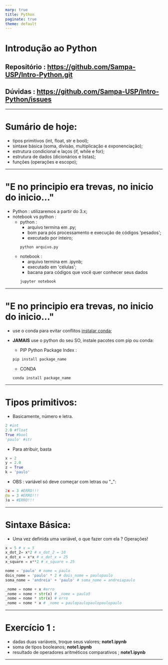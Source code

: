 ```yaml
---
marp: true
title: Python
paginate: true
theme: default 
---
```

# Introdução ao Python

## Repositório : https://github.com/Sampa-USP/Intro-Python.git

## Dúvidas : https://github.com/Sampa-USP/Intro-Python/issues
---

# Sumário de hoje:
- tipos primitivos (int, float, str e bool);
- sintaxe básica (soma, divisão, multiplicação e exponenciação); 
- estrutura condicional e laços (if, while e for);
- estrutura de dados (dicionários e listas);
- funções (operações e escopo);
---
# "E no principio era trevas, no inicio do inicio..."
- Python : utilizaremos a partir do 3.x;
- notebook vs python :
    - python :
        - arquivo termina em .py;
        - bom para pós processamento e execução de códigos 'pesados';
        - executado por inteiro;
        ```bash
        python arquivo.py
        ```
    - notebook :
        - arquivo termina em .ipynb;
        - executado em 'células';
        - bacana para códigos que você quer conhecer seus dados
        ```bash
        jupyter notebook
        ```
---
# "E no principio era trevas, no inicio do inicio..."
- use o conda para evitar conflitos [instalar conda](https://docs.conda.io/projects/conda/en/latest/user-guide/install/index.html);
- **JAMAIS** use o python do seu SO, instale pacotes com pip ou conda:
    - PIP Python Package Index :
    ```bash 
    pip install package_name
    ```

    - CONDA 
    ```
    conda install package_name
    ```
---
# Tipos primitivos:

- Basicamente, número e letra.
```python
2 #int
2.0 #float
True #bool
'paulo' #str
```
- Para atribuir, basta
```python
x = 2
y = 2.0
z = True
k = 'paulo'
```
- OBS : variável só deve começar com letras ou "_": 
```python
2x = 3 #ERRO!!!
@a = 3 #ERRO!!!
)a = #ERRO!!!
```
---
# Sintaxe Básica:

- Uma vez definida uma variável, o que fazer com ela ? Operações!
```python
x = 5 # x = 5
x_dot_2= x*2 # x_dot_2 = 10
x_dot_x = x*x # x_dot_x = 25
x_square = x**2 # x_square = 25

nome = 'paulo' # nome = paulo
dois_nome = 'paulo' * 2 # dois_nome = paulopaulo
soma_nome = 'andreia' + 'paulo' # soma_nome = andreiapaulo

_nome = nome + x #erro
_nome = nome + str(x) # _nome = paulo5
_nome = nome * str(x) # erro
_nome = nome * x # _nome = paulopaulopaulopaulopaulo
```
---
# Exercício 1 : 
- dadas duas variáveis, troque seus valores; **note1.ipynb**
- soma de tipos booleanos; **note1.ipynb**
- resultado de operadores aritméticos comparativos ; **note1.ipynb**
---